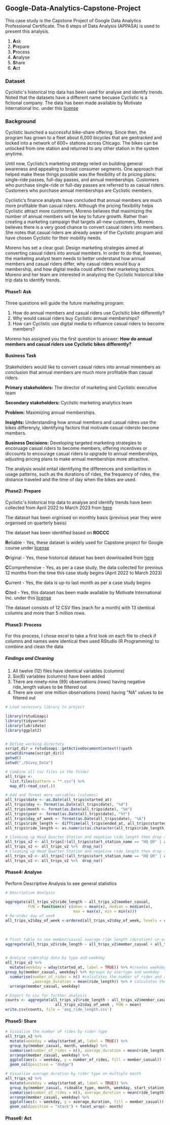 ## Google-Data-Analytics-Capstone-Project
This case study is the Capstone Project of Google Data Analytics Professional Certificate. The 6 steps of Data Analysis (APPASA) is used to present this analysis.
1. **A**sk
2. **P**repare
3. **P**rocess
4. **A**nalyse
5. **S**hare
6. **A**ct

### Dataset
Cyclistic's historical trip data has been used for analyse and identify trends. Noted that the datasets have a different name becuase Cyclistic is a fictional company.
The data has been made available by Motivate International Inc. under this [license](https://ride.divvybikes.com/data-license-agreement)

### Background
Cyclistic launched a successful bike-share offering. Since then, the program has grown to a fleet about 6,000 bicycles that are geotracked and locked into a network of 600+ stations across Chicago. The bikes can be unlocked from one station and returned to any other station in the system anytime.

Until now, Cyclistic’s marketing strategy relied on building general awareness and appealing to broad consumer segments. One approach that helped make these things possible was the flexibility of its pricing plans: single-ride passes, full-day passes, and annual memberships. Customers who purchase single-ride or full-day passes are referred to as casual riders. Customers who purchase annual memberships are Cyclistic members.

Cyclistic’s finance analysts have concluded that annual members are much more profitable than casual riders. Although the pricing flexibility helps Cyclistic attract more customers, Moreno believes that maximizing the number of annual members will be key to future growth. Rather than creating a marketing campaign that targets all-new customers, Moreno believes there is a very good chance to convert casual riders into members. She notes that casual riders are already aware of the Cyclistic program and have chosen Cyclistic for their mobility needs.

Moreno has set a clear goal: Design marketing strategies aimed at converting casual riders into annual members. In order to do that, however, the marketing analyst team needs to better understand how annual members and casual riders differ, why casual riders would buy a membership, and how digital media could affect their marketing tactics. Moreno and her team are interested in analyzing the Cyclistic historical bike trip data to identify trends.

#### Phase1: Ask
Three questions will guide the future marketing program:
1. How do annual members and casual riders use Cyclsitic bike differently?
2. Why would casual riders buy Cyclistic annual memberships?
3. How can Cyclistic use digital media to influence casual riders to become members?

Moreno has assigned you the first question to answer: **How do annual members and casual riders use Cyclistic bikes differently?**

#### Business Task

Stakeholders would like to convert casual riders into annual mmembers as conclusion that annual members are much more profitable than casual riders.

**Primary stakeholders:** The director of marketing and Cyclistic executive team


**Secondary stakeholders:** Cyclistic marketing analytics team

**Problem:** Maximizing annual memberships.

**Insights:** Understanding how annual members and casual ridres use the bikes differenyly, identifying factors that motivate casual ridersto become members.

**Business Decisions:** Developing targeted marketing strategies to encoruage casual riders to become members, offering incentives or diccounts to encourage casual riders to upgrade to annual memberships, adjusting pricing plans to make annual memberships more attractive.

The analysis would entail identifying the differences and similarities in usage patterns, such as the durations of rides, the frequency of rides, the distance traveled and the time of day when the bikes are used.


#### Phase2: Prepare

Cyclistic's historical trip data to analyse and identify trends have been collected from April 2022 to March 2023 from [here](https://divvy-tripdata.s3.amazonaws.com/index.html)

The dataset has been orginised on monthly basis (previous year they were organised on quarterly basis)

The dataset has been identified based on **ROCCC**

**R**eliable - Yes, these dataset is widely used for Capstone project for Google course under [license](https://ride.divvybikes.com/data-license-agreement)

**O**riginal - Yes, these historical dataset has been downloaded from [here](https://divvy-tripdata.s3.amazonaws.com/index.html)

**C**Comprehensive - Yes, as per a case study, the data collected for previous 12 months from the time this case study begins (April 2022 to March 2023)

**C**urrent - Yes, the data is up-to last month as per a case study begins

**C**ited - Yes, this dataset has been made available by Motivate International Inc. under this [license](https://ride.divvybikes.com/data-license-agreement)

The dataset consists of 12 CSV files (each for a month) with 13 identical columns and more than 5 million rows.

#### Phase3: Process

For this process, I chose excel to take a first look on each file to check if columns and names were identical then used RStudio (R Programming) to combine and clean the data

##### Findings and Cleaning
1. All twelve (12) files have identical variables (columns)
2. Six(6) variables (columns) have been added
3. There are ninety-nine (99) observations (rows) having negative ride_length values to be filtered out
4. There are over one million observations (rows) having "NA" values to be filtered out

```r
# Load necessary library to project

library(rstudioapi)
library(tidyverse)
library(lubridate)
library(ggplot2)


# Define working directory 
script_dir = rstudioapi::getActiveDocumentContext()$path
setwd(dirname(script_dir))
getwd()
setwd("./Divvy_Data")

# Combine all csv files in the folder
all_trips <-
  list.files(pattern = "*.csv") %>% 
  map_df(~read_csv(.))

# Add and format more variables (columns)
all_trips$date <- as.Date(all_trips$started_at)
all_trips$day <- format(as.Date(all_trips$date), "%d")
all_trips$month <- format(as.Date(all_trips$date), "%m")
all_trips$year <- format(as.Date(all_trips$date), "%Y")
all_trips$day_of_week <- format(as.Date(all_trips$date), "%A")
all_trips$ride_length <- difftime(all_trips$ended_at, all_trips$started_at)
all_trips$ride_length <- as.numeric(as.character(all_trips$ride_length))

# Cleaning up Head Quarter Station and negative ride_length then drop all NA observation (rows)
all_trips_v2 <- all_trips[!(all_trips$start_station_name == "HQ QR" | all_trips$ride_length < 0),]
all_trips_v2 <- all_trips_v2 %>%  drop_na()
# Cleaning up Head Quarter Station and negative ride_length then drop all NA observation (rows)
all_trips_v2 <- all_trips[!(all_trips$start_station_name == "HQ QR" | all_trips$ride_length < 0),]
all_trips_v2 <- all_trips_v2 %>%  drop_na()

```
#### Phase4: Analyse

Perform Descriptive Analysis to see general statistics
```r
# Descriptive Analysis

aggregate(all_trips_v2$ride_length ~ all_trips_v2$member_casual, 
          FUN = function(x) c(mean = mean(x), median = median(x),
                              max = max(x), min = min(x)))
# Re-order day of week
all_trips_v2$day_of_week <-ordered(all_trips_v2$day_of_week, levels = c("Sunday","Monday",
                                                                        "Tuesday", "Wednesday",
                                                                        "Thursday", "Friday",
                                                                        "Saturday"))
# Pivot table to see member/casual average ride length (duration) in each day of the week
aggregate(all_trips_v2$ride_length ~ all_trips_v2$member_casual + all_trips_v2$day_of_week, FUN = mean)
                                                                     
```

```r
# Analyse ridership data by type and weekday
all_trips_v2 %>%
  mutate(weekday = wday(started_at, label = TRUE)) %>% #creates weekday field using wday()
group_by(member_casual, weekday) %>% #groups by usertype and weekday
  summarise(number_of_rides = n() #calculates the number of rides and average duration
            ,average_duration = mean(ride_length)) %>% # calculates the average duration
  arrange(member_casual, weekday)


```

```r
# Export to csv for further analysis
counts <- aggregate(all_trips_v2$ride_length ~ all_trips_v2$member_casual +
                      all_trips_v2$day_of_week , FUN = mean)
write.csv(counts, file = 'avg_ride_length.csv')
```
#### Phase5: Share
```r
# Visualise the number of rides by rider type
all_trips_v2 %>% 
  mutate(weekday = wday(started_at, label = TRUE)) %>% 
  group_by(member_casual, month, weekday) %>% 
  summarise(number_of_rides = n(), average_duration = mean(ride_length)) %>% 
  arrange(member_casual, weekday) %>% 
  ggplot(aes(x = weekday, y = number_of_rides, fill = member_casual)) +
  geom_col(position = "dodge")

# Visualise average duration by rider type on multiple month
all_trips_v2 %>% 
  mutate(weekday = wday(started_at, label = TRUE)) %>% 
  group_by(member_casual, rideable_type, month, weekday, start_station_name) %>% 
  summarise(number_of_rides = n(), average_duration = mean(ride_length)) %>% 
  arrange(member_casual, weekday) %>% 
  ggplot(aes(x = weekday, y = average_duration, fill = member_casual)) +
  geom_col(position = "stack") + facet_wrap(~ month)
```
#### Phase6: Act
